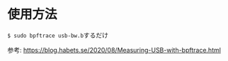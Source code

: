 # 使用方法

`$ sudo bpftrace usb-bw.b`するだけ

参考: https://blog.habets.se/2020/08/Measuring-USB-with-bpftrace.html
